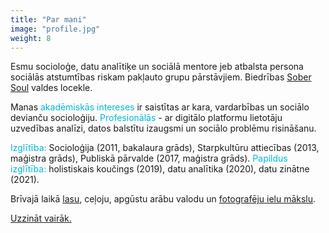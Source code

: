 ```yaml
---
title: "Par mani"
image: "profile.jpg"
weight: 8
---
```

<span style="color: rgb(0, 184, 212);"></span>

Esmu socioloģe, datu analītiķe un sociālā mentore jeb atbalsta persona sociālās atstumtības riskam pakļauto grupu pārstāvjiem. Biedrības [Sober Soul](https://sobersoul.lv/) valdes locekle.

Manas <span style="color: rgb(0, 184, 212);">akadēmiskās intereses</span> ir saistītas ar kara, vardarbības un sociālo devianču socioloģiju. <span style="color: rgb(0, 184, 212);">Profesionālās </span> - ar digitālo platformu lietotāju uzvedības analīzi, datos balstītu izaugsmi un sociālo problēmu risināšanu.

<span style="color: rgb(0, 184, 212);">Izglītība:</span> Socioloģija (2011, bakalaura grāds), Starpkultūru attiecības (2013, maģistra grāds), Publiskā pārvalde (2017, maģistra grāds). <span style="color: rgb(0, 184, 212);">Papildus izglītība:</span> holistiskais koučings (2019), datu analītika (2020), datu zinātne (2021).

Brīvajā laikā [lasu](https://www.goodreads.com/user/show/22833723-agnese), ceļoju, apgūstu arābu valodu un [fotografēju ielu mākslu](https://www.instagram.com/agnesetravels/).

[Uzzināt vairāk.](https://agnesepoikane.com/blog/par-mani/)
